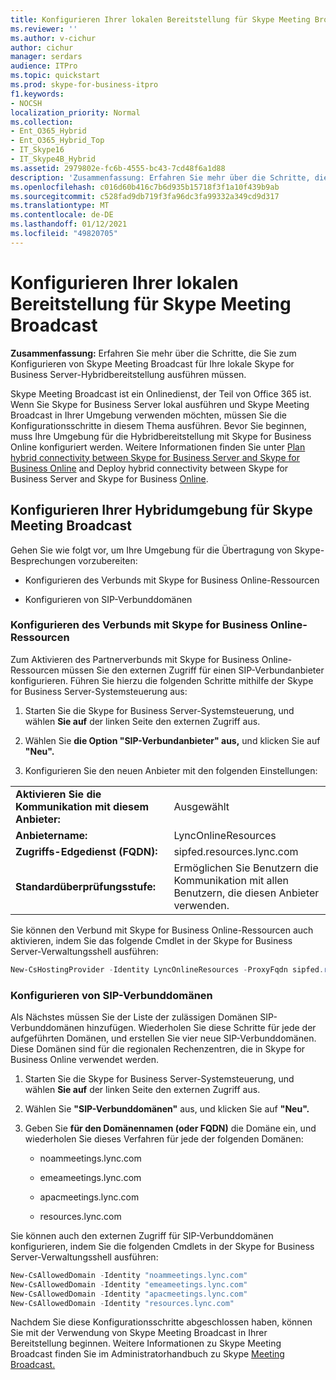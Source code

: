 ```yaml
---
title: Konfigurieren Ihrer lokalen Bereitstellung für Skype Meeting Broadcast
ms.reviewer: ''
ms.author: v-cichur
author: cichur
manager: serdars
audience: ITPro
ms.topic: quickstart
ms.prod: skype-for-business-itpro
f1.keywords:
- NOCSH
localization_priority: Normal
ms.collection:
- Ent_O365_Hybrid
- Ent_O365_Hybrid_Top
- IT_Skype16
- IT_Skype4B_Hybrid
ms.assetid: 2979802e-fc6b-4555-bc43-7cd48f6a1d88
description: 'Zusammenfassung: Erfahren Sie mehr über die Schritte, die Sie zum Konfigurieren von Skype Meeting Broadcast für Ihre lokale Skype for Business Server-Hybridbereitstellung ausführen müssen.'
ms.openlocfilehash: c016d60b416c7b6d935b15718f3f1a10f439b9ab
ms.sourcegitcommit: c528fad9db719f3fa96dc3fa99332a349cd9d317
ms.translationtype: MT
ms.contentlocale: de-DE
ms.lasthandoff: 01/12/2021
ms.locfileid: "49820705"
---
```

# <a name="configure-your-on-premises-deployment-for-skype-meeting-broadcast"></a>Konfigurieren Ihrer lokalen Bereitstellung für Skype Meeting Broadcast
 
**Zusammenfassung:** Erfahren Sie mehr über die Schritte, die Sie zum Konfigurieren von Skype Meeting Broadcast für Ihre lokale Skype for Business Server-Hybridbereitstellung ausführen müssen.
  
Skype Meeting Broadcast ist ein Onlinedienst, der Teil von Office 365 ist. Wenn Sie Skype for Business Server lokal ausführen und Skype Meeting Broadcast in Ihrer Umgebung verwenden möchten, müssen Sie die Konfigurationsschritte in diesem Thema ausführen. Bevor Sie beginnen, muss Ihre Umgebung für die Hybridbereitstellung mit Skype for Business Online konfiguriert werden. Weitere Informationen finden Sie unter [Plan hybrid connectivity between Skype for Business Server and Skype for Business Online](../skype-for-business-hybrid-solutions/plan-hybrid-connectivity.md?toc=/SkypeForBusiness/sfbhybridtoc/toc.json) and Deploy hybrid connectivity between Skype for Business Server and Skype for Business [Online](../skype-for-business-hybrid-solutions/deploy-hybrid-connectivity/deploy-hybrid-connectivity.md).
  
## <a name="configure-your-hybrid-environment-for-skype-meeting-broadcast"></a>Konfigurieren Ihrer Hybridumgebung für Skype Meeting Broadcast

Gehen Sie wie folgt vor, um Ihre Umgebung für die Übertragung von Skype-Besprechungen vorzubereiten:
  
- Konfigurieren des Verbunds mit Skype for Business Online-Ressourcen
    
- Konfigurieren von SIP-Verbunddomänen
    
### <a name="configure-federation-with-skype-for-business-online-resources"></a>Konfigurieren des Verbunds mit Skype for Business Online-Ressourcen

Zum Aktivieren des Partnerverbunds mit Skype for Business Online-Ressourcen müssen Sie den externen Zugriff für einen SIP-Verbundanbieter konfigurieren. Führen Sie hierzu die folgenden Schritte mithilfe der Skype for Business Server-Systemsteuerung aus:
  
1. Starten Sie die Skype for Business Server-Systemsteuerung, und wählen **Sie auf** der linken Seite den externen Zugriff aus.
    
2. Wählen Sie **die Option "SIP-Verbundanbieter" aus,** und klicken Sie auf **"Neu".**
    
3. Konfigurieren Sie den neuen Anbieter mit den folgenden Einstellungen:
    
|||
|:-----|:-----|
|**Aktivieren Sie die Kommunikation mit diesem Anbieter:** <br/> |Ausgewählt  <br/> |
|**Anbietername:** <br/> |LyncOnlineResources  <br/> |
|**Zugriffs-Edgedienst (FQDN):** <br/> |sipfed.resources.lync.com  <br/> |
|**Standardüberprüfungsstufe:** <br/> |Ermöglichen Sie Benutzern die Kommunikation mit allen Benutzern, die diesen Anbieter verwenden.  <br/> |
   
Sie können den Verbund mit Skype for Business Online-Ressourcen auch aktivieren, indem Sie das folgende Cmdlet in der Skype for Business Server-Verwaltungsshell ausführen:
  
```powershell
New-CsHostingProvider -Identity LyncOnlineResources -ProxyFqdn sipfed.resources.lync.com -VerificationLevel AlwaysVerifiable -Enabled $True -EnabledSharedAddressSpace $True -HostsOCSUsers $True -IsLocal $False
```

### <a name="configure-sip-federated-domains"></a>Konfigurieren von SIP-Verbunddomänen

Als Nächstes müssen Sie der Liste der zulässigen Domänen SIP-Verbunddomänen hinzufügen. Wiederholen Sie diese Schritte für jede der aufgeführten Domänen, und erstellen Sie vier neue SIP-Verbunddomänen. Diese Domänen sind für die regionalen Rechenzentren, die in Skype for Business Online verwendet werden.
  
1. Starten Sie die Skype for Business Server-Systemsteuerung, und wählen **Sie auf** der linken Seite den externen Zugriff aus.
    
2. Wählen Sie **"SIP-Verbunddomänen"** aus, und klicken Sie auf **"Neu".**
    
3. Geben Sie **für den Domänennamen (oder FQDN)** die Domäne ein, und wiederholen Sie dieses Verfahren für jede der folgenden Domänen:
    
   - noammeetings.lync.com
    
   - emeameetings.lync.com
    
   - apacmeetings.lync.com
    
   - resources.lync.com
    
Sie können auch den externen Zugriff für SIP-Verbunddomänen konfigurieren, indem Sie die folgenden Cmdlets in der Skype for Business Server-Verwaltungsshell ausführen:
  
```powershell
New-CsAllowedDomain -Identity "noammeetings.lync.com"
New-CsAllowedDomain -Identity "emeameetings.lync.com"
New-CsAllowedDomain -Identity "apacmeetings.lync.com"
New-CsAllowedDomain -Identity "resources.lync.com"
```

Nachdem Sie diese Konfigurationsschritte abgeschlossen haben, können Sie mit der Verwendung von Skype Meeting Broadcast in Ihrer Bereitstellung beginnen. Weitere Informationen zu Skype Meeting Broadcast finden Sie im Administratorhandbuch zu Skype [Meeting Broadcast.](https://go.microsoft.com/fwlink/?LinkId=617075) [](https://go.microsoft.com/fwlink/?LinkId=617071)
  

